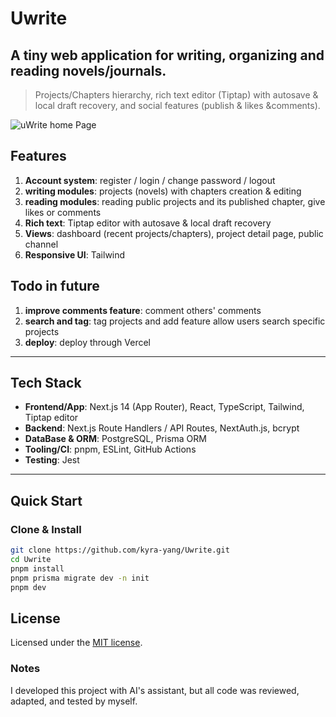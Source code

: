# Uwrite

## A tiny web application for writing, organizing and reading novels/journals.
> Projects/Chapters hierarchy, rich text editor (Tiptap) with autosave & local draft recovery, and social features (publish & likes &comments).

![uWrite home Page](public/looklike.png)
## Features

1. **Account system**: register / login / change password / logout
2. **writing modules**: projects (novels) with chapters creation & editing
3. **reading modules**: reading public projects and its published chapter, give likes or comments
4. **Rich text**: Tiptap editor with autosave & local draft recovery  
5. **Views**: dashboard (recent projects/chapters), project detail page, public channel
6. **Responsive UI**: Tailwind

## Todo in future
1. **improve comments feature**: comment others' comments
2. **search and tag**: tag projects and add feature allow users search specific projects
3. **deploy**: deploy through Vercel

---

## Tech Stack

- **Frontend/App**: Next.js 14 (App Router), React, TypeScript, Tailwind, Tiptap editor  
- **Backend**: Next.js Route Handlers / API Routes, NextAuth.js, bcrypt 
- **DataBase & ORM**: PostgreSQL, Prisma ORM 
- **Tooling/CI**: pnpm, ESLint, GitHub Actions  
- **Testing**: Jest

---

## Quick Start

### Clone & Install
```bash
git clone https://github.com/kyra-yang/Uwrite.git
cd Uwrite
pnpm install
pnpm prisma migrate dev -n init
pnpm dev
```

## License

Licensed under the [MIT license](LICENSE.md).

### Notes
I developed this project with AI's assistant, 
but all code was reviewed, adapted, and tested by myself.